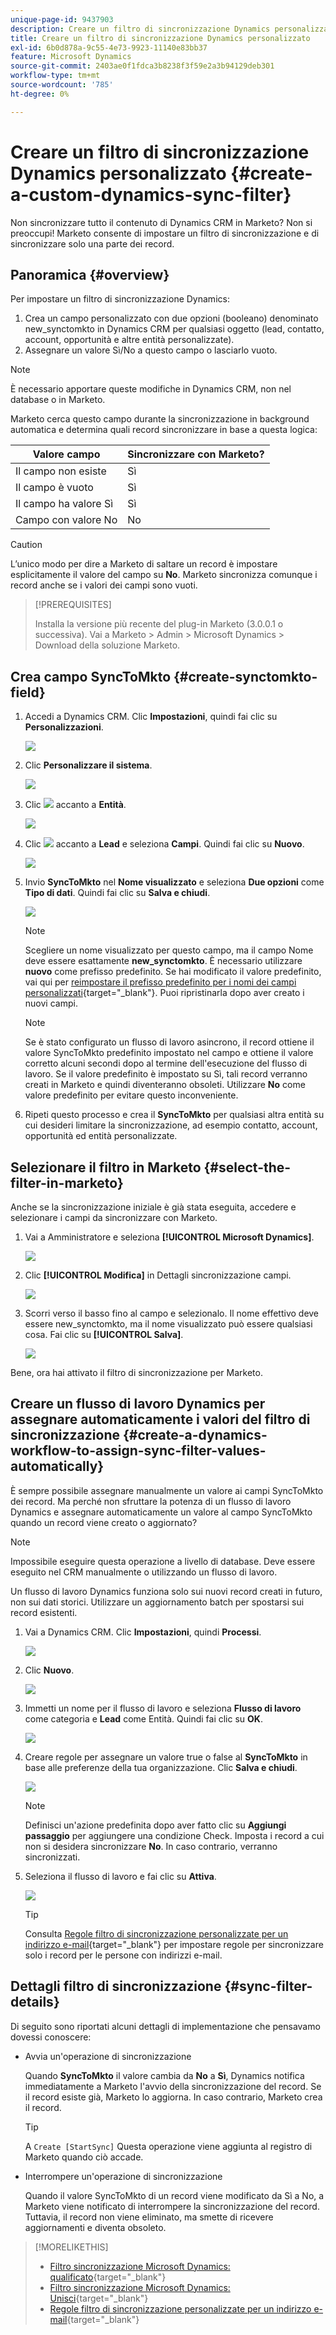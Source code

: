 ```yaml
---
unique-page-id: 9437903
description: Creare un filtro di sincronizzazione Dynamics personalizzato - Documentazione di Marketo - Documentazione del prodotto
title: Creare un filtro di sincronizzazione Dynamics personalizzato
exl-id: 6b0d878a-9c55-4e73-9923-11140e83bb37
feature: Microsoft Dynamics
source-git-commit: 2403ae0f1fdca3b8238f3f59e2a3b94129deb301
workflow-type: tm+mt
source-wordcount: '785'
ht-degree: 0%

---
```


# Creare un filtro di sincronizzazione Dynamics personalizzato {#create-a-custom-dynamics-sync-filter}

Non sincronizzare tutto il contenuto di Dynamics CRM in Marketo? Non si preoccupi! Marketo consente di impostare un filtro di sincronizzazione e di sincronizzare solo una parte dei record.

## Panoramica {#overview}

Per impostare un filtro di sincronizzazione Dynamics:

1. Crea un campo personalizzato con due opzioni (booleano) denominato new_synctomkto in Dynamics CRM per qualsiasi oggetto (lead, contatto, account, opportunità e altre entità personalizzate).
1. Assegnare un valore Sì/No a questo campo o lasciarlo vuoto.

>[!NOTE]
>
>È necessario apportare queste modifiche in Dynamics CRM, non nel database o in Marketo.

Marketo cerca questo campo durante la sincronizzazione in background automatica e determina quali record sincronizzare in base a questa logica:

| Valore campo | Sincronizzare con Marketo? |
|---|---|
| Il campo non esiste | Sì |
| Il campo è vuoto | Sì |
| Il campo ha valore Sì | Sì |
| Campo con valore No | No |

>[!CAUTION]
>
>L’unico modo per dire a Marketo di saltare un record è impostare esplicitamente il valore del campo su **No**. Marketo sincronizza comunque i record anche se i valori dei campi sono vuoti.

>[!PREREQUISITES]
>
>Installa la versione più recente del plug-in Marketo (3.0.0.1 o successiva). Vai a Marketo > Admin > Microsoft Dynamics > Download della soluzione Marketo.

## Crea campo SyncToMkto {#create-synctomkto-field}

1. Accedi a Dynamics CRM. Clic **Impostazioni**, quindi fai clic su **Personalizzazioni**.

   ![](assets/image2015-8-10-21-3a40-3a9.png)

1. Clic **Personalizzare il sistema**.

   ![](assets/image2015-8-10-21-3a42-3a15.png)

1. Clic ![](assets/image2015-8-10-21-3a44-3a23.png) accanto a **Entità**.

   ![](assets/image2015-8-10-21-3a43-3a39.png)

1. Clic ![](assets/image2015-8-10-21-3a44-3a23.png) accanto a **Lead** e seleziona **Campi**. Quindi fai clic su **Nuovo**.

   ![](assets/image2015-8-10-21-3a49-3a49.png)

1. Invio **SyncToMkto** nel **Nome visualizzato** e seleziona **Due opzioni** come **Tipo di dati**. Quindi fai clic su **Salva e chiudi**.

   ![](assets/image2015-9-8-10-3a25-3a33.png)

   >[!NOTE]
   >
   >Scegliere un nome visualizzato per questo campo, ma il campo Nome deve essere esattamente **new_synctomkto**. È necessario utilizzare **nuovo** come prefisso predefinito. Se hai modificato il valore predefinito, vai qui per [reimpostare il prefisso predefinito per i nomi dei campi personalizzati](/help/marketo/product-docs/crm-sync/microsoft-dynamics-sync/create-a-custom-dynamics-sync-filter/set-a-default-custom-field-prefix.md){target="_blank"}. Puoi ripristinarla dopo aver creato i nuovi campi.

   >[!NOTE]
   >
   >Se è stato configurato un flusso di lavoro asincrono, il record ottiene il valore SyncToMkto predefinito impostato nel campo e ottiene il valore corretto alcuni secondi dopo al termine dell&#39;esecuzione del flusso di lavoro. Se il valore predefinito è impostato su Sì, tali record verranno creati in Marketo e quindi diventeranno obsoleti. Utilizzare **No** come valore predefinito per evitare questo inconveniente.

1. Ripeti questo processo e crea il **SyncToMkto** per qualsiasi altra entità su cui desideri limitare la sincronizzazione, ad esempio contatto, account, opportunità ed entità personalizzate.

## Selezionare il filtro in Marketo {#select-the-filter-in-marketo}

Anche se la sincronizzazione iniziale è già stata eseguita, accedere e selezionare i campi da sincronizzare con Marketo.

1. Vai a Amministratore e seleziona **[!UICONTROL Microsoft Dynamics]**.

   ![](assets/image2015-10-9-9-3a50-3a9.png)

1. Clic **[!UICONTROL Modifica]** in Dettagli sincronizzazione campi.

   ![](assets/image2015-10-9-9-3a52-3a23.png)

1. Scorri verso il basso fino al campo e selezionalo. Il nome effettivo deve essere new_synctomkto, ma il nome visualizzato può essere qualsiasi cosa. Fai clic su **[!UICONTROL Salva]**.

   ![](assets/image2015-10-9-9-3a56-3a23.png)

Bene, ora hai attivato il filtro di sincronizzazione per Marketo.

## Creare un flusso di lavoro Dynamics per assegnare automaticamente i valori del filtro di sincronizzazione {#create-a-dynamics-workflow-to-assign-sync-filter-values-automatically}

È sempre possibile assegnare manualmente un valore ai campi SyncToMkto dei record. Ma perché non sfruttare la potenza di un flusso di lavoro Dynamics e assegnare automaticamente un valore al campo SyncToMkto quando un record viene creato o aggiornato?

>[!NOTE]
>
>Impossibile eseguire questa operazione a livello di database. Deve essere eseguito nel CRM manualmente o utilizzando un flusso di lavoro.
>
>Un flusso di lavoro Dynamics funziona solo sui nuovi record creati in futuro, non sui dati storici. Utilizzare un aggiornamento batch per spostarsi sui record esistenti.

1. Vai a Dynamics CRM. Clic **Impostazioni**, quindi **Processi**.

   ![](assets/image2015-8-11-8-3a42-3a10.png)

1. Clic **Nuovo**.

   ![](assets/image2015-8-11-8-3a43-3a46.png)

1. Immetti un nome per il flusso di lavoro e seleziona **Flusso di lavoro** come categoria e **Lead** come Entità. Quindi fai clic su **OK**.

   ![](assets/image2015-8-11-8-3a45-3a46.png)

1. Creare regole per assegnare un valore true o false al **SyncToMkto** in base alle preferenze della tua organizzazione. Clic **Salva e chiudi**.

   ![](assets/setsynctomkto-fix.png)

   >[!NOTE]
   >
   >Definisci un&#39;azione predefinita dopo aver fatto clic su **Aggiungi passaggio** per aggiungere una condizione Check. Imposta i record a cui non si desidera sincronizzare **No**. In caso contrario, verranno sincronizzati.

1. Seleziona il flusso di lavoro e fai clic su **Attiva**.

   ![](assets/image2015-8-11-8-3a57-3a29.png)

   >[!TIP]
   >
   >Consulta [Regole filtro di sincronizzazione personalizzate per un indirizzo e-mail](/help/marketo/product-docs/crm-sync/microsoft-dynamics-sync/create-a-custom-dynamics-sync-filter/custom-sync-filter-rules-for-an-email-address.md){target="_blank"} per impostare regole per sincronizzare solo i record per le persone con indirizzi e-mail.

## Dettagli filtro di sincronizzazione {#sync-filter-details}

Di seguito sono riportati alcuni dettagli di implementazione che pensavamo dovessi conoscere:

* Avvia un&#39;operazione di sincronizzazione

  Quando **SyncToMkto** il valore cambia da **No** a **Sì**, Dynamics notifica immediatamente a Marketo l&#39;avvio della sincronizzazione del record. Se il record esiste già, Marketo lo aggiorna. In caso contrario, Marketo crea il record.

  >[!TIP]
  >
  >A `Create [StartSync]` Questa operazione viene aggiunta al registro di Marketo quando ciò accade.

* Interrompere un&#39;operazione di sincronizzazione

  Quando il valore SyncToMkto di un record viene modificato da Sì a No, a Marketo viene notificato di interrompere la sincronizzazione del record. Tuttavia, il record non viene eliminato, ma smette di ricevere aggiornamenti e diventa obsoleto.

>[!MORELIKETHIS]
>
>* [Filtro sincronizzazione Microsoft Dynamics: qualificato](/help/marketo/product-docs/crm-sync/microsoft-dynamics-sync/create-a-custom-dynamics-sync-filter/microsoft-dynamics-sync-filter-qualify.md){target="_blank"}
>* [Filtro sincronizzazione Microsoft Dynamics: Unisci](/help/marketo/product-docs/crm-sync/microsoft-dynamics-sync/create-a-custom-dynamics-sync-filter/microsoft-dynamics-sync-filter-merge.md){target="_blank"}
>* [Regole filtro di sincronizzazione personalizzate per un indirizzo e-mail](/help/marketo/product-docs/crm-sync/microsoft-dynamics-sync/create-a-custom-dynamics-sync-filter/custom-sync-filter-rules-for-an-email-address.md){target="_blank"}
